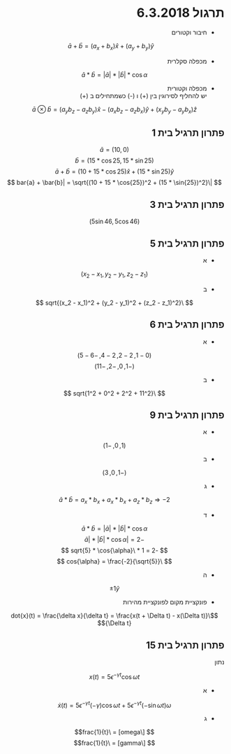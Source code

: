 <style>
    html {
        direction: rtl;
    }
    eqn {
        direction: ltr;
    }
</style>
# תרגול 6.3.2018 
* חיבור וקטורים

  $$\bar{a} + \bar{b} = (a_x + b_x)\hat{x} + (a_y + b_y)\hat{y}$$
* מכפלה סקלרית

$$\bar{a} * \bar{b} = |\bar{a}| * |\bar{b}| * \cos{\alpha}$$

* מכפלה וקטורית  
יש להחליף לסירוגין בין (+) ו (-) כשמתחילים ב (+)

$$\bar{a} \otimes \bar{b} = (a_yb_z-a_zb_y)\hat{x} - (a_xb_z-a_zb_x)\hat{y} + (x_yb_y-a_yb_x)\hat{z}$$

## פתרון תרגיל בית 1

$$ \bar{a} = (10, 0) $$
$$ \bar{b} = (15 * \cos{25}, 15 * \sin{25}) $$
$$ \bar{a} + \bar{b} = (10 + 15 * \cos{25}) \hat{x} + (15 * \sin{25})\hat{y} $$
$$ |\bar{a} + \bar{b}| = \sqrt{(10 + 15 * \cos{25})^2 + (15 * \sin{25})^2} $$

## פתרון תרגיל בית 3

$$ (5\sin{46}, 5\cos{46}) $$

## פתרון תרגיל בית 5
* א

$$ (x_2 - x_1, y_2 - y_1, z_2 - z_1) $$
* ב

$$ \sqrt{(x_2 - x_1)^2 + (y_2 - y_1)^2 + (z_2 - z_1)^2} $$

## פתרון תרגיל בית 6
* א

$$ (0 - 1, 2 - 2, 2 - 4, -6 - 5) $$
$$ (-1, 0, -2, -11) $$
* ב

$$ \sqrt{1^2 + 0^2 + 2^2 + 11^2} $$

## פתרון תרגיל בית 9
* א

$$ (1, 0, -1) $$
* ב

$$ (-1, 0, 3) $$
* ג

$$ \bar{a} * \bar{b} = a_x*b_x + a_x*b_x + a_z*b_z \Rightarrow -2 $$
* ד

$$ \bar{a} * \bar{b} = |\bar{a}| * |\bar{b}| * \cos{\alpha} $$
$$ -2 = |\bar{a}| * |\bar{b}| * \cos{\alpha} $$
$$ -2 = 1 * \sqrt{5} * \cos{\alpha} $$
$$ \cos{\alpha} = \frac{-2}{\sqrt{5}}  $$
* ה

$$ \pm1\hat{y}$$

* פונקציית מקום לפונקציית מהירות

$$\dot{x}(t) = \frac{\delta x}{\delta t} = \frac{x(t + \Delta t) - x(\Delta t)}{\Delta t}$$

## פתרון תרגיל בית 15
נתון

$$x(t) = 5\epsilon^{-\gamma t} \cos {\omega t}$$
* א

$$ \dot{x}(t) = 5 \epsilon^{-\gamma t} (-\gamma) \cos{\omega t} + 5 \epsilon^{-\gamma t} (-\sin{\omega t})\omega $$
* ג

$$ [\omega] = \frac{1}{t}$$
$$ [\gamma] = \frac{1}{t}$$
